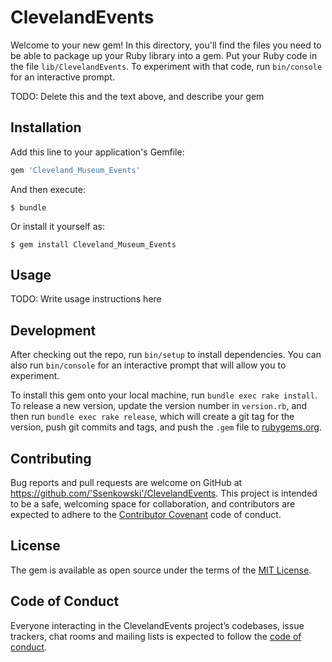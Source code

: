 # ClevelandEvents

Welcome to your new gem! In this directory, you'll find the files you need to be able to package up your Ruby library into a gem. Put your Ruby code in the file `lib/ClevelandEvents`. To experiment with that code, run `bin/console` for an interactive prompt.

TODO: Delete this and the text above, and describe your gem

## Installation

Add this line to your application's Gemfile:

```ruby
gem 'Cleveland_Museum_Events'
```

And then execute:

    $ bundle

Or install it yourself as:

    $ gem install Cleveland_Museum_Events

## Usage

TODO: Write usage instructions here

## Development

After checking out the repo, run `bin/setup` to install dependencies. You can also run `bin/console` for an interactive prompt that will allow you to experiment.

To install this gem onto your local machine, run `bundle exec rake install`. To release a new version, update the version number in `version.rb`, and then run `bundle exec rake release`, which will create a git tag for the version, push git commits and tags, and push the `.gem` file to [rubygems.org](https://rubygems.org).

## Contributing

Bug reports and pull requests are welcome on GitHub at https://github.com/'Ssenkowski'/ClevelandEvents. This project is intended to be a safe, welcoming space for collaboration, and contributors are expected to adhere to the [Contributor Covenant](http://contributor-covenant.org) code of conduct.

## License

The gem is available as open source under the terms of the [MIT License](https://opensource.org/licenses/MIT).

## Code of Conduct

Everyone interacting in the ClevelandEvents project’s codebases, issue trackers, chat rooms and mailing lists is expected to follow the [code of conduct](https://github.com/'Ssenkowski'/ClevelandEvents/blob/master/CODE_OF_CONDUCT.md).
